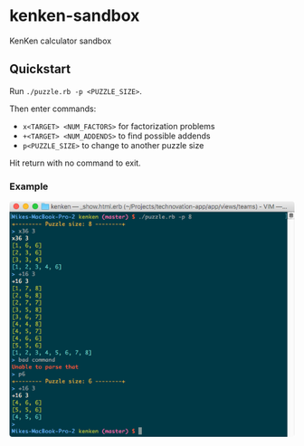 # kenken-sandbox
KenKen calculator sandbox

## Quickstart

Run `./puzzle.rb -p <PUZZLE_SIZE>`.

Then enter commands:
* `x<TARGET> <NUM_FACTORS>` for factorization problems
* `+<TARGET> <NUM_ADDENDS>` to find possible addends
* `p<PUZZLE_SIZE>` to change to another puzzle size

Hit return with no command to exit.

### Example

![Screenshot of program](/example.png?raw=true)

